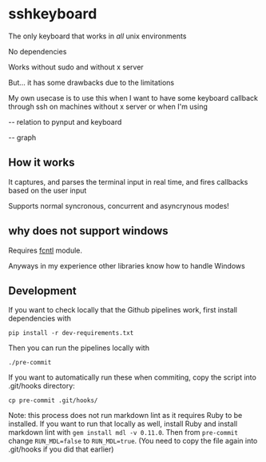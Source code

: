 # sshkeyboard

The only keyboard that works in _all_ unix environments

No dependencies

Works without sudo and without x server

But... it has some drawbacks due to the limitations

My own usecase is to use this when I want to have some keyboard
callback through ssh on machines
without x server or when I'm using

-- relation to pynput and keyboard

-- graph

## How it works

It captures, and parses the terminal input in real time,
and fires callbacks based on the user input

Supports normal syncronous, concurrent and asyncrynous modes!

## why does not support windows

Requires [fcntl](https://docs.python.org/3/library/fcntl.html) module.

Anyways in my experience other libraries know how to handle Windows

## Development

If you want to check locally that the Github pipelines work, first install
dependencies with

```
pip install -r dev-requirements.txt
```

Then you can run the pipelines locally with

```
./pre-commit
```

If you want to automatically run these when commiting, copy the
script into .git/hooks directory:

```
cp pre-commit .git/hooks/
```

Note: this process does not run markdown lint as it requires Ruby to be
installed. If you want to run that locally as well, install Ruby and install
markdown lint with `gem install mdl -v 0.11.0`. Then from `pre-commit`
change `RUN_MDL=false` to `RUN_MDL=true`. (You need to copy the file again
into .git/hooks if you did that earlier)
